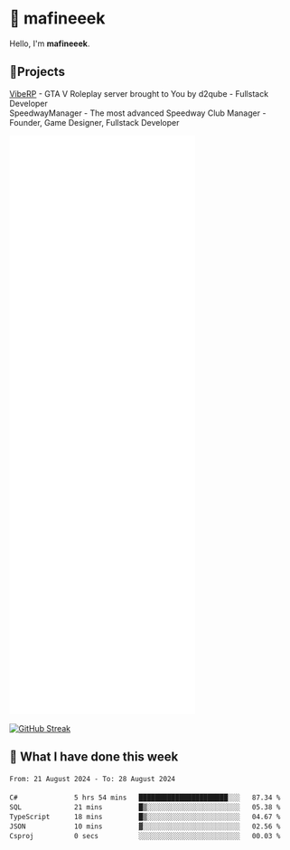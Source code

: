 # 👋 mafineeek
Hello, I'm **mafineeek**.

## 📝Projects

[VibeRP](https://v-rp.pl) - GTA V Roleplay server brought to You by d2qube - Fullstack Developer<br/>
SpeedwayManager - The most advanced Speedway Club Manager - Founder, Game Designer, Fullstack Developer


![](./github-metrics.svg)

[![GitHub Streak](https://streak-stats.demolab.com/?user=mafineeek)](https://git.io/streak-stats)

## 📰 What I have done this week
<!--START_SECTION:waka-->

```txt
From: 21 August 2024 - To: 28 August 2024

C#              5 hrs 54 mins   ██████████████████████░░░   87.34 %
SQL             21 mins         █▒░░░░░░░░░░░░░░░░░░░░░░░   05.38 %
TypeScript      18 mins         █▒░░░░░░░░░░░░░░░░░░░░░░░   04.67 %
JSON            10 mins         ▓░░░░░░░░░░░░░░░░░░░░░░░░   02.56 %
Csproj          0 secs          ░░░░░░░░░░░░░░░░░░░░░░░░░   00.03 %
```

<!--END_SECTION:waka-->
